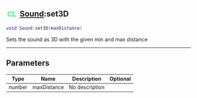 ## <img src="../../.gitbook/assets/client.png" width="32" height="32" /> [Sound](../sound/README.md):set3D

```lua
void Sound:set3D(maxDistance)
```

Sets the sound as 3D with the given min and max distance

------
## Parameters

| Type   | Name | Description | Optional |
| ------ | ---- | ----------- | -------: |
| number | maxDistance | No description |  |

